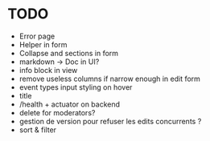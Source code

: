 # TODO

- Error page
- Helper in form
- Collapse and sections in form
- markdown -> Doc in UI?
- info block in view
- remove useless columns if narrow enough in edit form
- event types input styling on hover
- title
- /health + actuator on backend
- delete for moderators?
- gestion de version pour refuser les edits concurrents ?
- sort & filter
